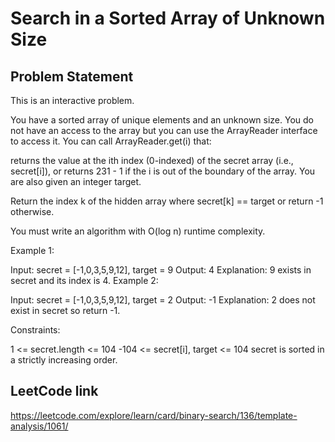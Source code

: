 # Search in a Sorted Array of Unknown Size

## Problem Statement

This is an interactive problem.

You have a sorted array of unique elements and an unknown size. You do not have an access to the array but you can use the ArrayReader interface to access it. You can call ArrayReader.get(i) that:

returns the value at the ith index (0-indexed) of the secret array (i.e., secret[i]), or
returns 231 - 1 if the i is out of the boundary of the array.
You are also given an integer target.

Return the index k of the hidden array where secret[k] == target or return -1 otherwise.

You must write an algorithm with O(log n) runtime complexity.



Example 1:

Input: secret = [-1,0,3,5,9,12], target = 9
Output: 4
Explanation: 9 exists in secret and its index is 4.
Example 2:

Input: secret = [-1,0,3,5,9,12], target = 2
Output: -1
Explanation: 2 does not exist in secret so return -1.


Constraints:

1 <= secret.length <= 104
-104 <= secret[i], target <= 104
secret is sorted in a strictly increasing order.

## LeetCode link

https://leetcode.com/explore/learn/card/binary-search/136/template-analysis/1061/
